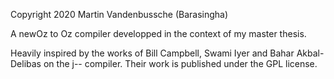 Copyright 2020 Martin Vandenbussche (Barasingha)

A newOz to Oz compiler developped in the context of my master thesis.

Heavily inspired by the works of Bill Campbell, Swami Iyer and Bahar Akbal-Delibas on the j-- compiler.
Their work is published under the GPL license.

